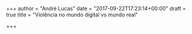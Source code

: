 +++
author = "André Lucas"
date = "2017-09-22T17:23:14+00:00"
draft = true
title = "Violência no mundo digital vs mundo real"

+++
